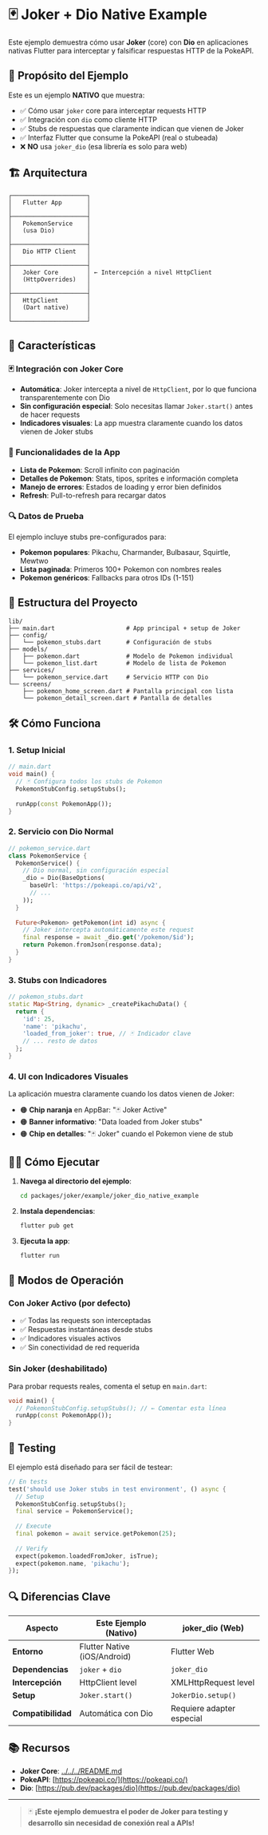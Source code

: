 # 🃏 Joker + Dio Native Example

Este ejemplo demuestra cómo usar **Joker** (core) con **Dio** en aplicaciones nativas Flutter para interceptar y falsificar respuestas HTTP de la PokeAPI.

## 🎯 Propósito del Ejemplo

Este es un ejemplo **NATIVO** que muestra:

- ✅ Cómo usar `joker` core para interceptar requests HTTP
- ✅ Integración con `dio` como cliente HTTP
- ✅ Stubs de respuestas que claramente indican que vienen de Joker
- ✅ Interfaz Flutter que consume la PokeAPI (real o stubeada)
- ❌ **NO** usa `joker_dio` (esa librería es solo para web)

## 🏗️ Arquitectura

```plaintext
┌─────────────────────┐
│   Flutter App       │
│                     │
├─────────────────────┤
│   PokemonService    │
│   (usa Dio)         │
│                     │
├─────────────────────┤
│   Dio HTTP Client   │
│                     │
├─────────────────────┤
│   Joker Core        │ ← Intercepción a nivel HttpClient
│   (HttpOverrides)   │
│                     │
├─────────────────────┤
│   HttpClient        │
│   (Dart native)     │
│                     │
└─────────────────────┘
```

## 🚀 Características

### 🃏 Integración con Joker Core

- **Automática**: Joker intercepta a nivel de `HttpClient`, por lo que funciona transparentemente con Dio
- **Sin configuración especial**: Solo necesitas llamar `Joker.start()` antes de hacer requests
- **Indicadores visuales**: La app muestra claramente cuando los datos vienen de Joker stubs

### 📱 Funcionalidades de la App

- **Lista de Pokemon**: Scroll infinito con paginación
- **Detalles de Pokemon**: Stats, tipos, sprites e información completa  
- **Manejo de errores**: Estados de loading y error bien definidos
- **Refresh**: Pull-to-refresh para recargar datos

### 🔍 Datos de Prueba

El ejemplo incluye stubs pre-configurados para:

- **Pokemon populares**: Pikachu, Charmander, Bulbasaur, Squirtle, Mewtwo
- **Lista paginada**: Primeros 100+ Pokemon con nombres reales
- **Pokemon genéricos**: Fallbacks para otros IDs (1-151)

## 📂 Estructura del Proyecto

```plaintext
lib/
├── main.dart                    # App principal + setup de Joker
├── config/
│   └── pokemon_stubs.dart       # Configuración de stubs
├── models/
│   ├── pokemon.dart             # Modelo de Pokemon individual  
│   └── pokemon_list.dart        # Modelo de lista de Pokemon
├── services/
│   └── pokemon_service.dart     # Servicio HTTP con Dio
└── screens/
    ├── pokemon_home_screen.dart # Pantalla principal con lista
    └── pokemon_detail_screen.dart # Pantalla de detalles
```

## 🛠️ Cómo Funciona

### 1. Setup Inicial

```dart
// main.dart
void main() {
  // 🃏 Configura todos los stubs de Pokemon
  PokemonStubConfig.setupStubs();
  
  runApp(const PokemonApp());
}
```

### 2. Servicio con Dio Normal

```dart
// pokemon_service.dart
class PokemonService {
  PokemonService() {
    // Dio normal, sin configuración especial
    _dio = Dio(BaseOptions(
      baseUrl: 'https://pokeapi.co/api/v2',
      // ...
    ));
  }
  
  Future<Pokemon> getPokemon(int id) async {
    // Joker intercepta automáticamente este request
    final response = await _dio.get('/pokemon/$id');
    return Pokemon.fromJson(response.data);
  }
}
```

### 3. Stubs con Indicadores

```dart
// pokemon_stubs.dart
static Map<String, dynamic> _createPikachuData() {
  return {
    'id': 25,
    'name': 'pikachu',
    'loaded_from_joker': true, // 🃏 Indicador clave
    // ... resto de datos
  };
}
```

### 4. UI con Indicadores Visuales

La aplicación muestra claramente cuando los datos vienen de Joker:

- 🟠 **Chip naranja** en AppBar: "🃏 Joker Active"  
- 🟠 **Banner informativo**: "Data loaded from Joker stubs"
- 🟠 **Chip en detalles**: "🃏 Joker" cuando el Pokemon viene de stub

## 🏃‍♂️ Cómo Ejecutar

1. **Navega al directorio del ejemplo**:

   ```bash
   cd packages/joker/example/joker_dio_native_example
   ```

2. **Instala dependencias**:

   ```bash
   flutter pub get
   ```

3. **Ejecuta la app**:

   ```bash
   flutter run
   ```

## 🔄 Modos de Operación

### Con Joker Activo (por defecto)

- ✅ Todas las requests son interceptadas
- ✅ Respuestas instantáneas desde stubs
- ✅ Indicadores visuales activos
- ✅ Sin conectividad de red requerida

### Sin Joker (deshabilitado)

Para probar requests reales, comenta el setup en `main.dart`:

```dart
void main() {
  // PokemonStubConfig.setupStubs(); // ← Comentar esta línea
  runApp(const PokemonApp());
}
```

## 🧪 Testing

El ejemplo está diseñado para ser fácil de testear:

```dart
// En tests
test('should use Joker stubs in test environment', () async {
  // Setup
  PokemonStubConfig.setupStubs();
  final service = PokemonService();
  
  // Execute  
  final pokemon = await service.getPokemon(25);
  
  // Verify
  expect(pokemon.loadedFromJoker, isTrue);
  expect(pokemon.name, 'pikachu');
});
```

## 🔍 Diferencias Clave

| Aspecto | Este Ejemplo (Nativo) | joker_dio (Web) |
|---------|----------------------|-----------------|
| **Entorno** | Flutter Native (iOS/Android) | Flutter Web |
| **Dependencias** | `joker` + `dio` | `joker_dio` |
| **Intercepción** | HttpClient level | XMLHttpRequest level |
| **Setup** | `Joker.start()` | `JokerDio.setup()` |
| **Compatibilidad** | Automática con Dio | Requiere adapter especial |

## 📚 Recursos

- **Joker Core**: [../../../README.md](../../../README.md)
- **PokeAPI**: [https://pokeapi.co/](https://pokeapi.co/)
- **Dio**: [https://pub.dev/packages/dio](https://pub.dev/packages/dio)

---

> 🃏 **¡Este ejemplo demuestra el poder de Joker para testing y desarrollo sin necesidad de conexión real a APIs!**
